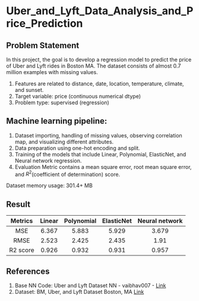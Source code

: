 # Uber_and_Lyft_Data_Analysis_and_Price_Prediction
## Problem Statement
In this project, the goal is to develop a regression model to predict the price of Uber and Lyft rides in Boston MA.
The dataset consists of almost 0.7 million examples with missing values.

1. Features are related to distance, date, location, temperature, climate, and sunset.
2. Target variable: price (continuous numerical dtype)
3. Problem type: supervised (regression)

## Machine learning pipeline:
1. Dataset importing, handling of missing values, observing correlation map, and visualizing different attributes.
2. Data preparation using one-hot encoding and split. 
3. Training of the models that include Linear, Polynomial, ElasticNet, and Neural network regression.
4. Evaluation Metric contains a mean square error, root mean square error, and $R^2$(coefficient of determination) score.

Dataset memory usage: 301.4+ MB

## Result

| Metrics        | Linear         | Polynomial  |ElasticNet  |Neural network |
|:-------------:|:-------------:|:-------------:|:-------------:|:-------------:|
| MSE|6.367|5.883|5.929|3.679|
| RMSE|2.523|2.425|2.435|1.91|
| R2 score|0.926|0.932|0.931|0.957|

## References
1. Base NN Code: Uber and Lyft Dataset NN - vaibhav007 - [Link](https://www.kaggle.com/code/vaibhavkumbhar/uber-and-lyft-dataset-nn)
2. Dataset: BM, Uber, and Lyft Dataset Boston, MA [Link](https://www.kaggle.com/datasets/brllrb/uber-and-lyft-dataset-boston-ma)
